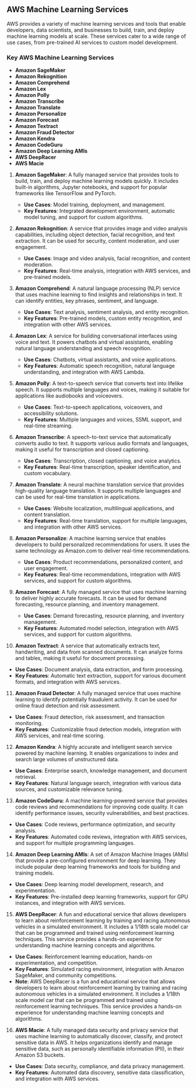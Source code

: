 ## AWS Machine Learning Services
AWS provides a variety of machine learning services and tools that enable developers, data scientists, and businesses to build, train, and deploy machine learning models at scale. These services cater to a wide range of use cases, from pre-trained AI services to custom model development.

### Key AWS Machine Learning Services
- **Amazon SageMaker**
- **Amazon Rekognition**
- **Amazon Comprehend**
- **Amazon Lex**
- **Amazon Polly**
- **Amazon Transcribe**
- **Amazon Translate**
- **Amazon Personalize**
- **Amazon Forecast**
- **Amazon Textract**
- **Amazon Fraud Detector**
- **Amazon Kendra**
- **Amazon CodeGuru**
- **Amazon Deep Learning AMIs**
- **AWS DeepRacer**
- **AWS Macie**

1. **Amazon SageMaker**: 
A fully managed service that provides tools to build, train, and deploy machine learning models quickly. It includes built-in algorithms, Jupyter notebooks, and support for popular frameworks like TensorFlow and PyTorch.
   - **Use Cases**: Model training, deployment, and management.
   - **Key Features**: Integrated development environment, automatic model tuning, and support for custom algorithms.

2. **Amazon Rekognition**:
A service that provides image and video analysis capabilities, including object detection, facial recognition, and text extraction. It can be used for security, content moderation, and user engagement.
   - **Use Cases**: Image and video analysis, facial recognition, and content moderation.
   - **Key Features**: Real-time analysis, integration with AWS services, and pre-trained models.

3. **Amazon Comprehend**:
A natural language processing (NLP) service that uses machine learning to find insights and relationships in text. It can identify entities, key phrases, sentiment, and language.
   - **Use Cases**: Text analysis, sentiment analysis, and entity recognition.
   - **Key Features**: Pre-trained models, custom entity recognition, and integration with other AWS services.

4. **Amazon Lex**:
A service for building conversational interfaces using voice and text. It powers chatbots and virtual assistants, enabling natural language understanding and speech recognition.
   - **Use Cases**: Chatbots, virtual assistants, and voice applications.
   - **Key Features**: Automatic speech recognition, natural language understanding, and integration with AWS Lambda.

5. **Amazon Polly**:
A text-to-speech service that converts text into lifelike speech. It supports multiple languages and voices, making it suitable for applications like audiobooks and voiceovers.
   - **Use Cases**: Text-to-speech applications, voiceovers, and accessibility solutions.
   - **Key Features**: Multiple languages and voices, SSML support, and real-time streaming.

6. **Amazon Transcribe**:
A speech-to-text service that automatically converts audio to text. It supports various audio formats and languages, making it useful for transcription and closed captioning.
   - **Use Cases**: Transcription, closed captioning, and voice analytics.
   - **Key Features**: Real-time transcription, speaker identification, and custom vocabulary.

7. **Amazon Translate**:
A neural machine translation service that provides high-quality language translation. It supports multiple languages and can be used for real-time translation in applications.
   - **Use Cases**: Website localization, multilingual applications, and content translation.
   - **Key Features**: Real-time translation, support for multiple languages, and integration with other AWS services.

8. **Amazon Personalize**:
A machine learning service that enables developers to build personalized recommendations for users. It uses the same technology as Amazon.com to deliver real-time recommendations.
   - **Use Cases**: Product recommendations, personalized content, and user engagement.
   - **Key Features**: Real-time recommendations, integration with AWS services, and support for custom algorithms.

9. **Amazon Forecast**:
A fully managed service that uses machine learning to deliver highly accurate forecasts. It can be used for demand forecasting, resource planning, and inventory management.
   - **Use Cases**: Demand forecasting, resource planning, and inventory management.
   - **Key Features**: Automated model selection, integration with AWS services, and support for custom algorithms.

10. **Amazon Textract**:
A service that automatically extracts text, handwriting, and data from scanned documents. It can analyze forms and tables, making it useful for document processing.
   - **Use Cases**: Document analysis, data extraction, and form processing.
   - **Key Features**: Automatic text extraction, support for various document formats, and integration with AWS services.

11. **Amazon Fraud Detector**:
A fully managed service that uses machine learning to identify potentially fraudulent activity. It can be used for online fraud detection and risk assessment.
   - **Use Cases**: Fraud detection, risk assessment, and transaction monitoring.
   - **Key Features**: Customizable fraud detection models, integration with AWS services, and real-time scoring.

12. **Amazon Kendra**:
A highly accurate and intelligent search service powered by machine learning. It enables organizations to index and search large volumes of unstructured data.
   - **Use Cases**: Enterprise search, knowledge management, and document retrieval.
   - **Key Features**: Natural language search, integration with various data sources, and customizable relevance tuning.

13. **Amazon CodeGuru**:
A machine learning-powered service that provides code reviews and recommendations for improving code quality. It can identify performance issues, security vulnerabilities, and best practices.
   - **Use Cases**: Code reviews, performance optimization, and security analysis.
   - **Key Features**: Automated code reviews, integration with AWS services, and support for multiple programming languages.

14. **Amazon Deep Learning AMIs**:
A set of Amazon Machine Images (AMIs) that provide a pre-configured environment for deep learning. They include popular deep learning frameworks and tools for building and training models.
   - **Use Cases**: Deep learning model development, research, and experimentation.
   - **Key Features**: Pre-installed deep learning frameworks, support for GPU instances, and integration with AWS services.

15. **AWS DeepRacer**:
A fun and educational service that allows developers to learn about reinforcement learning by training and racing autonomous vehicles in a simulated environment. It includes a 1/18th scale model car that can be programmed and trained using reinforcement learning techniques. This service provides a hands-on experience for understanding machine learning concepts and algorithms.
   - **Use Cases**: Reinforcement learning education, hands-on experimentation, and competition.
   - **Key Features**: Simulated racing environment, integration with Amazon SageMaker, and community competitions.
- **Note**: AWS DeepRacer is a fun and educational service that allows developers to learn about reinforcement learning by training and racing autonomous vehicles in a simulated environment. It includes a 1/18th scale model car that can be programmed and trained using reinforcement learning techniques. This service provides a hands-on experience for understanding machine learning concepts and algorithms.

16. **AWS Macie**:
A fully managed data security and privacy service that uses machine learning to automatically discover, classify, and protect sensitive data in AWS. It helps organizations identify and manage sensitive data, such as personally identifiable information (PII), in their Amazon S3 buckets.
   - **Use Cases**: Data security, compliance, and data privacy management.
   - **Key Features**: Automated data discovery, sensitive data classification, and integration with AWS services.
